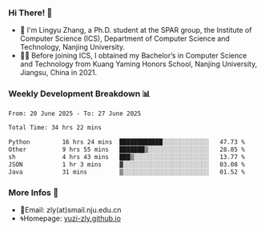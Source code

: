 ### Hi There! 👋 
- 🐳 I'm Lingyu Zhang, a Ph.D. student at the SPAR group, the Institute of Computer Science (ICS), Department of Computer Science and Technology, Nanjing University.
- 🧑‍🎓 Before joining ICS, I obtained my Bachelor’s in Computer Science and Technology from Kuang Yaming Honors School, Nanjing University, Jiangsu, China in 2021.

### Weekly Development Breakdown :bar_chart:

<!--START_SECTION:waka-->

```txt
From: 20 June 2025 - To: 27 June 2025

Total Time: 34 hrs 22 mins

Python         16 hrs 24 mins  ████████████░░░░░░░░░░░░░   47.73 %
Other          9 hrs 55 mins   ███████▒░░░░░░░░░░░░░░░░░   28.85 %
sh             4 hrs 43 mins   ███▒░░░░░░░░░░░░░░░░░░░░░   13.77 %
JSON           1 hr 3 mins     ▓░░░░░░░░░░░░░░░░░░░░░░░░   03.08 %
Java           31 mins         ▒░░░░░░░░░░░░░░░░░░░░░░░░   01.52 %
```

<!--END_SECTION:waka-->

<!--
### Github Contributions :octocat:

![](https://raw.githubusercontent.com/yuzi-zly/yuzi-zly/output/github-contribution-grid-snake.svg)              
-->

### More Infos 📖

- 📧Email: zly(at)smail.nju.edu.cn
- 🌀Homepage: [yuzi-zly.github.io](https://yuzi-zly.github.io/)
